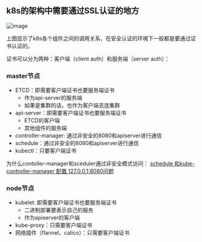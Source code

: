 
## k8s的架构中需要通过SSL认证的地方

![image](https://user-images.githubusercontent.com/12036324/69598284-d031cf80-1043-11ea-8283-ff623ace9829.png)

上图显示了k8s各个组件之间的调用关系，在安全认证的环境下一般都是要通过证书认证的。

证书可以分为两种：客户端（client auth）和服务端（server auth）：
### master节点

- ETCD：即需要客户端证书也要服务端证书
    + 作为api-server的服务端
    + 如果是集群的话，也作为客户端去连集群
- api-server：即需要客户端证书也要服务端证书
    + ETCD的客户端
    + 其他组件的服务端
- controller-manager: 通过非安全的8080和apiserver进行通信
- schedule：通过非安全的8080和apiserver进行通信
- kubectl：只要客户端证书

为什么contoller-manager和sceduler通过非安全模式访问： [schedule 和kube-controller-manager 配置 127.0.0.1:8080问题](https://github.com/easzlab/kubeasz/issues/397)
### node节点

- kubelet: 即需要客户端证书也要服务端证书
    + 二进制部署要表示自己的服务
    + 作为apiserver的客户端
- kube-proxy：只需要客户端证书
- 网络插件（flannel、calico）：只需要客户端证书






